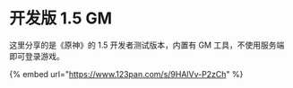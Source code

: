 # 开发版 1.5 GM

这里分享的是《原神》的 1.5 开发者测试版本，内置有 GM 工具，不使用服务端即可登录游戏。

{% embed url="https://www.123pan.com/s/9HAlVv-P2zCh" %}

